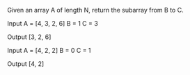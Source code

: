 Given an array A of length N, return the subarray from B to C.

Input
A = [4, 3, 2, 6]
B = 1
C = 3

Output
[3, 2, 6]

Input
A = [4, 2, 2]
B = 0
C = 1

Output
[4, 2]
